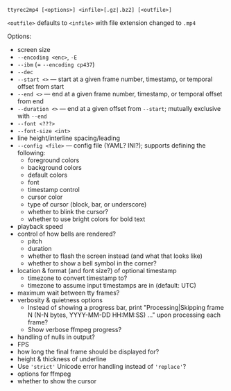     ttyrec2mp4 [<options>] <infile>[.gz|.bz2] [<outfile>]

`<outfile>` defaults to `<infile>` with file extension changed to `.mp4`

Options:

- screen size
- `--encoding <enc>`, `-E`
- `--ibm` (= `--encoding cp437`)
- `--dec`
- `--start <>` — start at a given frame number, timestamp, or temporal offset
  from start
- `--end <>` — end at a given frame number, timestamp, or temporal offset from
  end
- `--duration <>` — end at a given offset from `--start`; mutually exclusive
  with `--end`
- `--font <???>`
- `--font-size <int>`
- line height/interline spacing/leading
- `--config <file>` — config file (YAML? INI?); supports defining the
  following:
    - foreground colors
    - background colors
    - default colors
    - font
    - timestamp control
    - cursor color
    - type of cursor (block, bar, or underscore)
    - whether to blink the cursor?
    - whether to use bright colors for bold text
- playback speed
- control of how bells are rendered?
    - pitch
    - duration
    - whether to flash the screen instead (and what that looks like)
    - whether to show a bell symbol in the corner?
- location & format (and font size?) of optional timestamp
    - timezone to convert timestamp to?
    - timezone to assume input timestamps are in (default: UTC)
- maximum wait between tty frames?
- verbosity & quietness options
    - Instead of showing a progress bar, print "Processing|Skipping frame N
      (N-N bytes, YYYY-MM-DD HH:MM:SS) ..." upon processing each frame?
    - Show verbose ffmpeg progress?
- handling of nulls in output?
- FPS
- how long the final frame should be displayed for?
- height & thickness of underline
- Use `'strict'` Unicode error handling instead of `'replace'`?
- options for ffmpeg
- whether to show the cursor
